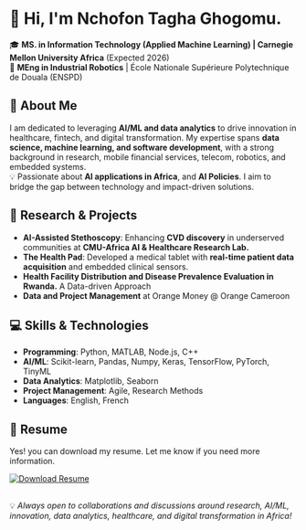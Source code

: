 # 👋 Hi, I'm Nchofon Tagha Ghogomu.  

🎓 **MS. in Information Technology (Applied Machine Learning) | Carnegie Mellon University Africa** (Expected 2026)  
🤖 **MEng in Industrial Robotics** | École Nationale Supérieure Polytechnique de Douala (ENSPD) 

## 🚀 About Me  
I am dedicated to leveraging **AI/ML and data analytics** to drive innovation in healthcare, fintech, and digital transformation. My expertise spans **data science, machine learning, and software development**, with a strong background in research, mobile financial services, telecom, robotics, and embedded systems.  
💡 Passionate about **AI applications in Africa**, and **AI Policies**. I aim to bridge the gap between technology and impact-driven solutions.  

## 🔬 Research & Projects  
- **AI-Assisted Stethoscopy**: Enhancing **CVD discovery** in underserved communities at **CMU-Africa AI & Healthcare Research Lab.**  
- **The Health Pad**: Developed a medical tablet with **real-time patient data acquisition** and embedded clinical sensors.
- **Health Facility Distribution and Disease Prevalence Evaluation in Rwanda.** A Data-driven Approach  
- **Data and Project Management** at Orange Money @ Orange Cameroon  

## 💻 Skills & Technologies  
- **Programming**: Python, MATLAB, Node.js, C++  
- **AI/ML**: Scikit-learn, Pandas, Numpy, Keras, TensorFlow, PyTorch, TinyML  
- **Data Analytics**: Matplotlib, Seaborn  
- **Project Management**: Agile, Research Methods  
- **Languages**: English, French

## 📄 Resume
Yes! you can download my resume. Let me know if you need more information. 

<a href="https://github.com/user-attachments/files/19674830/Resume.Nchofon.Tagha.April.pdf" download>
  <img alt="Download Resume" src="https://img.shields.io/badge/Download_Resume-PDF-informational?style=for-the-badge&logo=adobeacrobatreader&logoColor=white&color=red" />
</a>

##

💡 *Always open to collaborations and discussions around research, AI/ML, innovation, data analytics, healthcare, and digital transformation in Africa!*  


<!--
**Nchofon/Nchofon** is a ✨ _special_ ✨ repository because its `README.md` (this file) appears on your GitHub profile.

Here are some ideas to get you started:

- 🔭 I’m currently working on ...
- 🌱 I’m currently learning ...
- 👯 I’m looking to collaborate on ...
- 🤔 I’m looking for help with ...
- 💬 Ask me about ...
- 📫 How to reach me: ...
- 😄 Pronouns: ...
- ⚡ Fun fact: ...
-->

